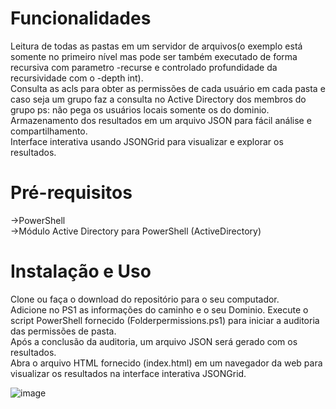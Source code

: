 # Funcionalidades
Leitura de todas as pastas em um servidor de arquivos(o exemplo está somente no primeiro nível mas pode ser também executado de forma recursiva com parametro -recurse e controlado profundidade da recursividade com o -depth int).  
Consulta as acls para obter as permissões de cada usuário em cada pasta e caso seja um grupo faz a consulta no Active Directory dos membros do grupo ps: não pega os usuários locais somente os do dominio.  
Armazenamento dos resultados em um arquivo JSON para fácil análise e compartilhamento.  
Interface interativa usando JSONGrid para visualizar e explorar os resultados.  

# Pré-requisitos  
->PowerShell  
->Módulo Active Directory para PowerShell (ActiveDirectory)

# Instalação e Uso
Clone ou faça o download do repositório para o seu computador.  
Adicione no PS1 as informações do caminho e o seu Dominio.
Execute o script PowerShell fornecido (Folderpermissions.ps1) para iniciar a auditoria das permissões de pasta.  
Após a conclusão da auditoria, um arquivo JSON será gerado com os resultados.  
Abra o arquivo HTML fornecido (index.html) em um navegador da web para visualizar os resultados na interface interativa JSONGrid.  

![image](https://github.com/Pedro-Bat/FolderPermissions-JSONGrid/assets/104031353/e89154a0-a74b-4b2d-94e6-b018a96b5dce)
